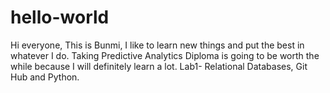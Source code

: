 # hello-world
Hi everyone, 
This is Bunmi, I like to learn new things and put the best in whatever I do. Taking Predictive Analytics Diploma is going to be worth the while because I will definitely learn a lot. 
Lab1- Relational Databases, Git Hub and Python.
